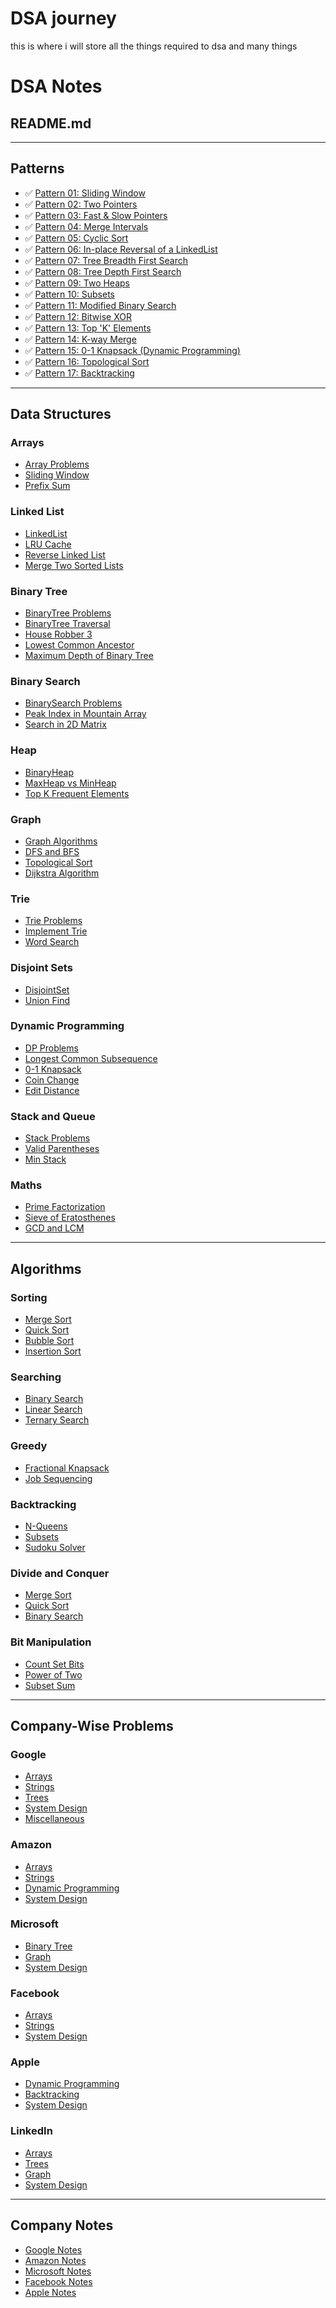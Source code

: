 # DSA journey 
 this is where i will store all the things required to dsa and many things

# DSA Notes

## README.md

---

## Patterns

- ✅ [Pattern 01: Sliding Window](./Patterns/✅%20Pattern%2001:%20Sliding%20Window.md)
- ✅ [Pattern 02: Two Pointers](./Patterns/✅%20Pattern%2002:%20Two%20Pointers.md)
- ✅ [Pattern 03: Fast & Slow Pointers](./Patterns/✅%20Pattern%2003:%20Fast%20&%20Slow%20Pointers.md)
- ✅ [Pattern 04: Merge Intervals](./Patterns/✅%20Pattern%2004:%20Merge%20Intervals.md)
- ✅ [Pattern 05: Cyclic Sort](./Patterns/✅%20Pattern%2005:%20Cyclic%20Sort.md)
- ✅ [Pattern 06: In-place Reversal of a LinkedList](./Patterns/✅%20Pattern%2006:%20In-place%20Reversal%20of%20a%20LinkedList.md)
- ✅ [Pattern 07: Tree Breadth First Search](./Patterns/✅%20Pattern%2007:%20Tree%20Breadth%20First%20Search.md)
- ✅ [Pattern 08: Tree Depth First Search](./Patterns/✅%20Pattern%2008:%20Tree%20Depth%20First%20Search.md)
- ✅ [Pattern 09: Two Heaps](./Patterns/✅%20Pattern%2009:%20Two%20Heaps.md)
- ✅ [Pattern 10: Subsets](./Patterns/✅%20Pattern%2010:%20Subsets.md)
- ✅ [Pattern 11: Modified Binary Search](./Patterns/✅%20Pattern%2011:%20Modified%20Binary%20Search.md)
- ✅ [Pattern 12: Bitwise XOR](./Patterns/✅%20Pattern%2012:%20Bitwise%20XOR.md)
- ✅ [Pattern 13: Top 'K' Elements](./Patterns/✅%20Pattern%2013:%20Top%20'K'%20Elements.md)
- ✅ [Pattern 14: K-way Merge](./Patterns/✅%20Pattern%2014:%20K-way%20Merge.md)
- ✅ [Pattern 15: 0-1 Knapsack (Dynamic Programming)](./Patterns/✅%20Pattern%2015:%200-1%20Knapsack%20(Dynamic%20Programming).md)
- ✅ [Pattern 16: Topological Sort](./Patterns/✅%20Pattern%2016:%20Topological%20Sort.md)
- ✅ [Pattern 17: Backtracking](./Patterns/✅%20Pattern%2017:%20Backtracking.md)

---

## Data Structures

### Arrays
- [Array Problems](./Data_Structures/Arrays/Array_Problems.md)
- [Sliding Window](./Data_Structures/Arrays/Sliding_Window.md)
- [Prefix Sum](./Data_Structures/Arrays/Prefix_Sum.md)

### Linked List
- [LinkedList](./Data_Structures/Linked_List/LinkedList.md)
- [LRU Cache](./Data_Structures/Linked_List/LRU_Cache.md)
- [Reverse Linked List](./Data_Structures/Linked_List/Reverse_Linked_List.md)
- [Merge Two Sorted Lists](./Data_Structures/Linked_List/Merge_Two_Sorted_Lists.md)

### Binary Tree
- [BinaryTree Problems](./Data_Structures/Binary_Tree/BinaryTree_Problems.md)
- [BinaryTree Traversal](./Data_Structures/Binary_Tree/BinaryTree_Traversal.md)
- [House Robber 3](./Data_Structures/Binary_Tree/House_Robber_3.md)
- [Lowest Common Ancestor](./Data_Structures/Binary_Tree/Lowest_Common_Ancestor.md)
- [Maximum Depth of Binary Tree](./Data_Structures/Binary_Tree/Maximum_Depth_of_Binary_Tree.md)

### Binary Search
- [BinarySearch Problems](./Data_Structures/Binary_Search/BinarySearch_Problems.md)
- [Peak Index in Mountain Array](./Data_Structures/Binary_Search/PeakIndex_in_Mountain_Array.md)
- [Search in 2D Matrix](./Data_Structures/Binary_Search/Search_in_2D_Matrix.md)

### Heap
- [BinaryHeap](./Data_Structures/Heap/BinaryHeap.md)
- [MaxHeap vs MinHeap](./Data_Structures/Heap/MaxHeap_vs_MinHeap.md)
- [Top K Frequent Elements](./Data_Structures/Heap/TopKFrequentElements.md)

### Graph
- [Graph Algorithms](./Data_Structures/Graph/Graph_Algorithms.md)
- [DFS and BFS](./Data_Structures/Graph/DFS_and_BFS.md)
- [Topological Sort](./Data_Structures/Graph/Topological_Sort.md)
- [Dijkstra Algorithm](./Data_Structures/Graph/Dijkstra_Algorithm.md)

### Trie
- [Trie Problems](./Data_Structures/Trie/Trie_Problems.md)
- [Implement Trie](./Data_Structures/Trie/Implement_Trie.md)
- [Word Search](./Data_Structures/Trie/Word_Search.md)

### Disjoint Sets
- [DisjointSet](./Data_Structures/Disjoint_Sets/DisjointSet.md)
- [Union Find](./Data_Structures/Disjoint_Sets/Union_Find.md)

### Dynamic Programming
- [DP Problems](./Data_Structures/Dynamic_Programming/DP_Problems.md)
- [Longest Common Subsequence](./Data_Structures/Dynamic_Programming/Longest_Common_Subsequence.md)
- [0-1 Knapsack](./Data_Structures/Dynamic_Programming/0_1_Knapsack.md)
- [Coin Change](./Data_Structures/Dynamic_Programming/Coin_Change.md)
- [Edit Distance](./Data_Structures/Dynamic_Programming/Edit_Distance.md)

### Stack and Queue
- [Stack Problems](./Data_Structures/Stack_and_Queue/Stack_Problems.md)
- [Valid Parentheses](./Data_Structures/Stack_and_Queue/Valid_Parentheses.md)
- [Min Stack](./Data_Structures/Stack_and_Queue/Min_Stack.md)

### Maths
- [Prime Factorization](./Data_Structures/Maths/Prime_Factorization.md)
- [Sieve of Eratosthenes](./Data_Structures/Maths/Sieve_of_Eratosthenes.md)
- [GCD and LCM](./Data_Structures/Maths/GCD_and_LCM.md)

---

## Algorithms

### Sorting
- [Merge Sort](./Algorithms/Sorting/Merge_Sort.md)
- [Quick Sort](./Algorithms/Sorting/Quick_Sort.md)
- [Bubble Sort](./Algorithms/Sorting/Bubble_Sort.md)
- [Insertion Sort](./Algorithms/Sorting/Insertion_Sort.md)

### Searching
- [Binary Search](./Algorithms/Searching/Binary_Search.md)
- [Linear Search](./Algorithms/Searching/Linear_Search.md)
- [Ternary Search](./Algorithms/Searching/Ternary_Search.md)

### Greedy
- [Fractional Knapsack](./Algorithms/Greedy/Fractional_Knapsack.md)
- [Job Sequencing](./Algorithms/Greedy/Job_Sequencing.md)

### Backtracking
- [N-Queens](./Algorithms/Backtracking/N-Queens.md)
- [Subsets](./Algorithms/Backtracking/Subsets.md)
- [Sudoku Solver](./Algorithms/Backtracking/Sudoku_Solver.md)

### Divide and Conquer
- [Merge Sort](./Algorithms/Divide_and_Conquer/Merge_Sort.md)
- [Quick Sort](./Algorithms/Divide_and_Conquer/Quick_Sort.md)
- [Binary Search](./Algorithms/Divide_and_Conquer/Binary_Search.md)

### Bit Manipulation
- [Count Set Bits](./Algorithms/Bit_Manipulation/Count_Set_Bits.md)
- [Power of Two](./Algorithms/Bit_Manipulation/Power_of_Two.md)
- [Subset Sum](./Algorithms/Bit_Manipulation/Subset_Sum.md)

---

## Company-Wise Problems

### Google
- [Arrays](./Company_Wise_Problems/Google/Arrays.md)
- [Strings](./Company_Wise_Problems/Google/Strings.md)
- [Trees](./Company_Wise_Problems/Google/Trees.md)
- [System Design](./Company_Wise_Problems/Google/System_Design.md)
- [Miscellaneous](./Company_Wise_Problems/Google/Miscellaneous.md)

### Amazon
- [Arrays](./Company_Wise_Problems/Amazon/Arrays.md)
- [Strings](./Company_Wise_Problems/Amazon/Strings.md)
- [Dynamic Programming](./Company_Wise_Problems/Amazon/Dynamic_Programming.md)
- [System Design](./Company_Wise_Problems/Amazon/System_Design.md)

### Microsoft
- [Binary Tree](./Company_Wise_Problems/Microsoft/Binary_Tree.md)
- [Graph](./Company_Wise_Problems/Microsoft/Graph.md)
- [System Design](./Company_Wise_Problems/Microsoft/System_Design.md)

### Facebook
- [Arrays](./Company_Wise_Problems/Facebook/Arrays.md)
- [Strings](./Company_Wise_Problems/Facebook/Strings.md)
- [System Design](./Company_Wise_Problems/Facebook/System_Design.md)

### Apple
- [Dynamic Programming](./Company_Wise_Problems/Apple/Dynamic_Programming.md)
- [Backtracking](./Company_Wise_Problems/Apple/Backtracking.md)
- [System Design](./Company_Wise_Problems/Apple/System_Design.md)

### LinkedIn
- [Arrays](./Company_Wise_Problems/LinkedIn/Arrays.md)
- [Trees](./Company_Wise_Problems/LinkedIn/Trees.md)
- [Graph](./Company_Wise_Problems/LinkedIn/Graph.md)
- [System Design](./Company_Wise_Problems/LinkedIn/System_Design.md)

---

## Company Notes

- [Google Notes](./Company_Notes/Google_Notes.md)
- [Amazon Notes](./Company_Notes/Amazon_Notes.md)
- [Microsoft Notes](./Company_Notes/Microsoft_Notes.md)
- [Facebook Notes](./Company_Notes/Facebook_Notes.md)
- [Apple Notes](./Company_Notes/Apple_Notes.md)
